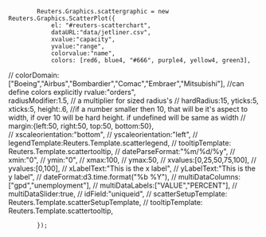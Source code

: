 			Reuters.Graphics.scattergraphic = new Reuters.Graphics.ScatterPlot({
				el: "#reuters-scatterchart",
				dataURL:"data/jetliner.csv",
				xvalue:"capacity",
				yvalue:"range",	
				colorvalue:"name",
				colors: [red6, blue4, "#666", purple4, yellow4, green3],
//				colorDomain:["Boeing","Airbus","Bombardier","Comac","Embraer","Mitsubishi"],  //can define colors explicitly
				rvalue:"orders",				
				radiusModifier:1.5, // a multiplier for sized radius's
//				hardRadius:15, 
				yticks:5,
				xticks:5,
				height:.6, //if a number smaller then 10, that will be it's aspect to width, if over 10 will be hard height.  if undefined will be same as width
//				margin:{left:50, right:50, top:50, bottom:50},			
//				xscaleorientation:"bottom",
//				yscaleorientation:"left",
//				legendTemplate:Reuters.Template.scatterlegend,
//				tooltipTemplate: Reuters.Template.scattertooltip,
//				dateParseFormat:"%m/%d/%y",
//				xmin:"0",
//				ymin:"0",
//				xmax:100,
//				ymax:50,
//				xvalues:[0,25,50,75,100],
//				yvalues:[0,100],
//				xLabelText:"This is the x label",
//				yLabelText:"This is the y label",
//				dateFormat:d3.time.format("%b %Y"),
//				multiDataColumns:["gpd","unemployment"],
//				multiDataLabels:["VALUE","PERCENT"],
//				multiDataSlider:true,
//				idField:"uniqueid",
//				scatterSetupTemplate: Reuters.Template.scatterSetupTemplate,
//				tooltipTemplate: Reuters.Template.scattertooltip,

			});  		

